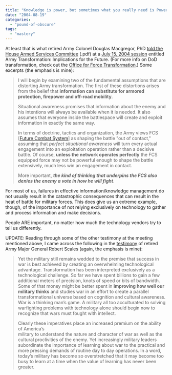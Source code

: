 ```yaml
---
title: "Knowledge is power, but sometimes what you really need is Power"
date: "2004-08-19"
categories: 
  - "pound-of-obscure"
tags: 
  - "mastery"
---
```


At least that is what retired Army Colonel Douglas Macgregor, PhD [told the House Armed Services Committee](http://www.house.gov/hasc/openingstatementsandpressreleases/108thcongress/04-07-15Macgregor.pdf) (.pdf) at a [July 15, 2004 session](http://www.house.gov/hasc/schedules/2004.html) entitled Army Transformation: Implications for the Future. (For more info on DoD transformation, check out the [Office for Force Transformation](http://www.oft.osd.mil/).) Some excerpts (the emphasis is mine):

> I will begin by examining two of the fundamental assumptions that are distorting Army transformation. The first of these distortions arises from the belief that **information can substitute for armored protection, firepower and off-road mobility**.  
>   
> Situational awareness promises that information about the enemy and his intentions will always be available when it is needed. It also assumes that everyone inside the battlespace will create and exploit information in exactly the same way.  
>   
> In terms of doctrine, tactics and organization, the Army views FCS \[[Future Combat System](http://www.globalsecurity.org/military/systems/ground/fcs.htm)\] as shaping the battle "out of contact," assuming that _perfect situational awareness_ will turn every actual engagement into an exploitation operation rather than a decisive battle. Of course, **unless the network operates perfectly** the FCS equipped force may not be powerful enough to shape the battle extensively, much less win an engagement in contact.  
>   
> More important, _**the kind of thinking that underpins the FCS also denies the enemy a vote in how he will fight**_.

For most of us, failures in effective information/knowledge management do not usually result in the catastrophic consequences that can result in the heat of battle for military forces. This does give us an extreme example, though, of the importance of not relying exclusively on technology to gather and process information and make decisions.  
  
People ARE important, no matter how much the technology vendors try to tell us differently.  
  
UPDATE: Reading through some of the other testimony at the meeting mentioned above, I came across the following in the [testimony](http://www.house.gov/hasc/openingstatementsandpressreleases/108thcongress/04-07-15Scales.pdf) of retired Army Major General Robert Scales (again, the emphasis is mine):

> Yet the military still remains wedded to the premise that success in war is best achieved by creating an overwhelming technological advantage. Transformation has been interpreted exclusively as a technological challenge. So far we have spent billions to gain a few additional meters of precision, knots of speed or bits of bandwidth. Some of that money might be better spent in **improving how well our military thinks** and studies war in an effort to create a parallel transformational universe based on cognition and cultural awareness. War is a thinking man’s game. A military all too acculturated to solving warfighting problems with technology alone should begin now to recognize that wars must fought with intellect.  
>   
> Clearly these imperatives place an increased premium on the ability of America’s  
> military to understand the nature and character of war as well as the cultural proclivities of the enemy. Yet increasingly military leaders subordinate the importance of learning about war to the practical and more pressing demands of routine day to day operations. In a word, today’s military has become so overstretched that it may become too busy to learn at a time when the value of learning has never been greater.
